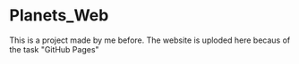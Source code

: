 # Planets_Web
This is a project made by me before. The website is uploded here becaus of the task "GitHub Pages" 

